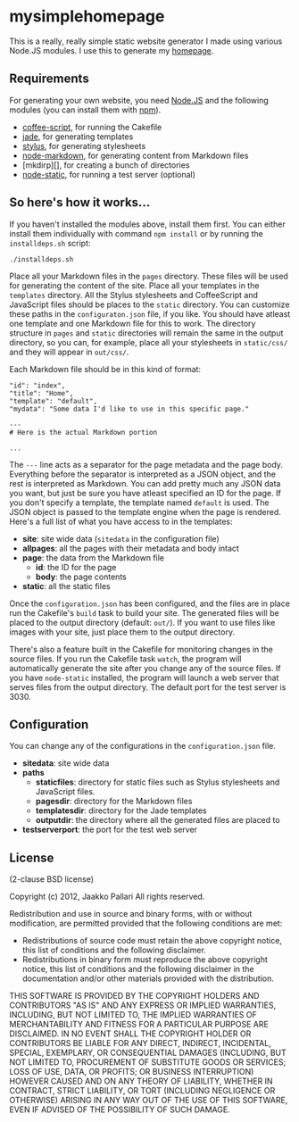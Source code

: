 # mysimplehomepage

This is a really, really simple static website generator I made using various
Node.JS modules. I use this to generate my [homepage][].

## Requirements

For generating your own website, you need [Node.JS][nodejs] and the following
modules (you can install them with [npm][]).

* [coffee-script][], for running the Cakefile
* [jade][], for generating templates
* [stylus][], for generating stylesheets
* [node-markdown][], for generating content from Markdown files
* [mkdirp][], for creating a bunch of directories
* [node-static][], for running a test server (optional)

## So here's how it works...

If you haven't installed the modules above, install them first. You can either
install them individually with command `npm install` or by running the
`installdeps.sh` script:

    ./installdeps.sh

Place all your Markdown files in the `pages` directory. These files will
be used for generating the content of the site. Place all your templates in the
`templates` directory. All the Stylus stylesheets and CoffeeScript and
JavaScript files should be places to the `static` directory. You can customize
these paths in the `configuraton.json` file, if you like. You should have
atleast one template and one Markdown file for this to work. The directory
structure in `pages` and `static` directories will remain the same in the
output directory, so you can, for example, place all your stylesheets in
`static/css/` and they will appear in `out/css/`.

Each Markdown file should be in this kind of format:

    "id": "index",
    "title": "Home",
    "template": "default",
    "mydata": "Some data I'd like to use in this specific page."
    
    ---
    # Here is the actual Markdown portion
    
    ...
    
The `---` line acts as a separator for the page metadata and the page
body. Everything before the separator is interpreted as a JSON object, and the
rest is interpreted as Markdown. You can add pretty much any JSON data you
want, but just be sure you have atleast specified an ID for the page. If you
don't specify a template, the template named `default` is used. The JSON object
is passed to the template engine when the page is rendered. Here's a full list
of what you have access to in the templates:

* **site**: site wide data (`sitedata` in the configuration file)
* **allpages**: all the pages with their metadata and body intact
* **page**: the data from the Markdown file
  * **id**: the ID for the page
  * **body**: the page contents
* **static**: all the static files

Once the `configuration.json` has been configured, and the files are in place
run the Cakefile's `build` task to build your site. The generated files will be
placed to the output directory (default: `out/`).  If you want to use files
like images with your site, just place them to the output directory.

There's also a feature built in the Cakefile for monitoring changes in the
source files. If you run the Cakefile task `watch`, the program will
automatically generate the site after you change any of the source files. If
you have `node-static` installed, the program will launch a web server that
serves files from the output directory. The default port for the test server is
3030.

## Configuration

You can change any of the configurations in the `configuration.json` file.

* **sitedata**: site wide data
* **paths**
  * **staticfiles**: directory for static files such as Stylus stylesheets and
      JavaScript files.
  * **pagesdir**: directory for the Markdown files
  * **templatesdir**: directory for the Jade templates
  * **outputdir**: the directory where all the generated files are placed to
* **testserverport**: the port for the test web server


## License

(2-clause BSD license)

Copyright (c) 2012, Jaakko Pallari
All rights reserved.

Redistribution and use in source and binary forms, with or without
modification, are permitted provided that the following conditions are met:

* Redistributions of source code must retain the above copyright notice, this
list of conditions and the following disclaimer.
* Redistributions in binary form must reproduce the above copyright notice,
this list of conditions and the following disclaimer in the documentation
and/or other materials provided with the distribution.

THIS SOFTWARE IS PROVIDED BY THE COPYRIGHT HOLDERS AND CONTRIBUTORS "AS IS" AND
ANY EXPRESS OR IMPLIED WARRANTIES, INCLUDING, BUT NOT LIMITED TO, THE IMPLIED
WARRANTIES OF MERCHANTABILITY AND FITNESS FOR A PARTICULAR PURPOSE ARE
DISCLAIMED. IN NO EVENT SHALL THE COPYRIGHT HOLDER OR CONTRIBUTORS BE LIABLE
FOR ANY DIRECT, INDIRECT, INCIDENTAL, SPECIAL, EXEMPLARY, OR CONSEQUENTIAL
DAMAGES (INCLUDING, BUT NOT LIMITED TO, PROCUREMENT OF SUBSTITUTE GOODS OR
SERVICES; LOSS OF USE, DATA, OR PROFITS; OR BUSINESS INTERRUPTION) HOWEVER
CAUSED AND ON ANY THEORY OF LIABILITY, WHETHER IN CONTRACT, STRICT LIABILITY,
OR TORT (INCLUDING NEGLIGENCE OR OTHERWISE) ARISING IN ANY WAY OUT OF THE USE
OF THIS SOFTWARE, EVEN IF ADVISED OF THE POSSIBILITY OF SUCH DAMAGE.

[homepage]: http://jkpl.lepovirta.org/
[nodejs]: http://nodejs.org/
[npm]: http://npmjs.org/
[coffee-script]: http://coffeescript.org/
[jade]: https://github.com/visionmedia/jade
[stylus]: https://github.com/learnboost/stylus
[node-markdown]: https://github.com/andris9/node-markdown
[node-static]: https://github.com/cloudhead/node-static
[docco]: http://jashkenas.github.com/docco/
[highlight]: https://github.com/andris9/highlight
